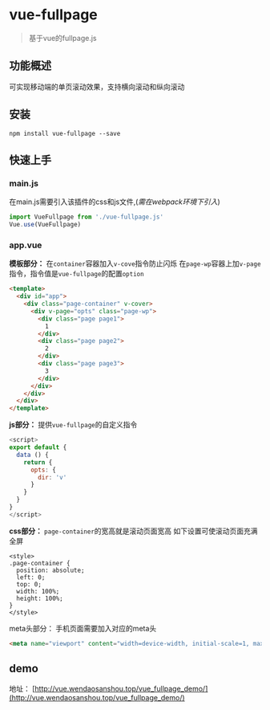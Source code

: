 # vue-fullpage

> 基于vue的fullpage.js

## 功能概述
可实现移动端的单页滚动效果，支持横向滚动和纵向滚动

## 安装

```
npm install vue-fullpage --save
```

## 快速上手

### main.js
在main.js需要引入该插件的css和js文件,(*需在webpack环境下引入*)
```js
import VueFullpage from './vue-fullpage.js'
Vue.use(VueFullpage)
```

### app.vue

**模板部分：**
在``container``容器加入``v-cove``指令防止闪烁
在``page-wp``容器上加``v-page``指令，指令值是``vue-fullpage``的配置``option``
```html
<template>
  <div id="app">
    <div class="page-container" v-cover>
      <div v-page="opts" class="page-wp">
        <div class="page page1">
          1
        </div>
        <div class="page page2">
          2
        </div>
        <div class="page page3">
          3
        </div>
      </div>
    </div>
  </div>
</template>
```
**js部分：**
提供``vue-fullpage``的自定义指令
```js
<script>
export default {
  data () {
    return {
      opts: {
        dir: 'v'
      }
    }
  }
}
</script>
```
**css部分：**
``page-container``的宽高就是滚动页面宽高
如下设置可使滚动页面充满全屏
```
<style>
.page-container {
  position: absolute;
  left: 0;
  top: 0;
  width: 100%;
  height: 100%;
}
</style>
```

meta头部分：
手机页面需要加入对应的meta头
```html
<meta name="viewport" content="width=device-width, initial-scale=1, maximum-scale=1, user-scalable=no">
```

## demo

地址：
[http://vue.wendaosanshou.top/vue_fullpage_demo/](http://vue.wendaosanshou.top/vue_fullpage_demo/)
